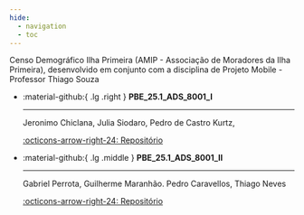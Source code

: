 ```yaml
---
hide:
  - navigation
  - toc
---  
```

Censo Demográfico Ilha Primeira (AMIP - Associação de Moradores da Ilha Primeira), desenvolvido em conjunto com a disciplina de Projeto Mobile - Professor Thiago Souza 

<div class="grid cards" markdown>

-   :material-github:{ .lg .right } __PBE_25.1_ADS_8001_I__

    ---

    Jeronimo Chiclana, Julia Siodaro, Pedro de Castro Kurtz,

    [:octicons-arrow-right-24: Repositório](https://github.com/Projetos-de-Extensao/PBE_ADS_25.1_8001_I)

-   :material-github:{ .lg .middle } __PBE_25.1_ADS_8001_II__

    ---

    Gabriel Perrota, Guilherme Maranhão. Pedro Caravellos, Thiago Neves

    [:octicons-arrow-right-24: Repositório](https://github.com/Projetos-de-Extensao/PBE_ADS_25.1_8001_II)

</div>

#### []()

#### []()
